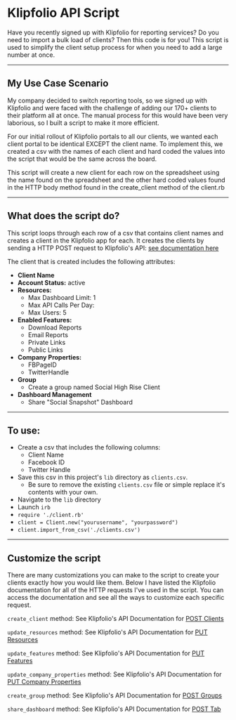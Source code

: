 # Klipfolio API Script

Have you recently signed up with Klipfolio for reporting services? Do you need to import a bulk load of clients? Then this code is for you! This script is used to simplify the client setup process for when you need to add a large number at once.

<hr>

## My Use Case Scenario

My company decided to switch reporting tools, so we signed up with Klipfolio and were faced with the challenge of adding our 170+ clients to their platform all at once. The manual process for this would have been very laborious, so I built a script to make it more efficient.

For our initial rollout of Klipfolio portals to all our clients, we wanted each client portal to be identical EXCEPT the client name. To implement this, we created a csv with the names of each client and hard coded the values into the script that would be the same across the board.

This script will create a new client for each row on the spreadsheet using the name found on the spreadsheet and the other hard coded values found in the HTTP body method found in the create_client method of the client.rb

<hr>

## What does the script do?

This script loops through each row of a csv that contains client names and creates a client in the Klipfolio app for each. It creates the clients by sending a HTTP POST request to Klipfolio's API: [see documentation here](https://apidocs.klipfolio.com/reference#section-post-clients)

The client that is created includes the following attributes:
* **Client Name**
* **Account Status:** active
* **Resources:**
  * Max Dashboard Limit: 1
  * Max API Calls Per Day:
  * Max Users: 5
* **Enabled Features:**
  * Download Reports
  * Email Reports
  * Private Links
  * Public Links
* **Company Properties:**
  * FBPageID
  * TwitterHandle
* **Group**
  * Create a group named Social High Rise Client
* **Dashboard Management**
  * Share "Social Snapshot" Dashboard

<hr>

## To use:
* Create a csv that includes the following columns:
  * Client Name
  * Facebook ID
  * Twitter Handle
* Save this csv in this project's `lib` directory as `clients.csv`.
  * Be sure to remove the existing `clients.csv` file or simple replace it's contents with your own.
* Navigate to the `lib` directory
* Launch `irb`
* `require './client.rb'`
* `client = Client.new("yourusername", "yourpassword")`
* `client.import_from_csv('./clients.csv')`

<hr>

## Customize the script
There are many customizations you can make to the script to create your clients exactly how you would like them. Below I have listed the Klipfolio documentation for all of the HTTP requests I've used in the script. You can access the documentation and see all the ways to customize each specific request.

`create_client` method: See Klipfolio's API Documentation for [POST Clients](https://apidocs.klipfolio.com/reference#section-post-clients)

`update_resources` method: See Klipfolio's API Documentation for [PUT Resources](https://apidocs.klipfolio.com/reference#section-putclientsidresources)

`update_features` method: See Klipfolio's API Documentation for [PUT Features](https://apidocs.klipfolio.com/reference#section-putclientsidfeatures)

`update_company_properties` method: See Klipfolio's API Documentation for [PUT Company Properties](https://apidocs.klipfolio.com/reference#section-put-clientsidproperties)

`create_group` method: See Klipfolio's API Documentation for [POST Groups](https://apidocs.klipfolio.com/reference#section-post-groups)

`share_dashboard` method: See Klipfolio's API Documentation for [POST Tab](https://apidocs.klipfolio.com/reference#section-post-tabsidimport)
